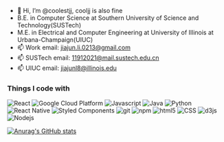 - 👋 Hi, I’m @coolestjj, cooljj is also fine
- B.E. in Computer Science at Southern University of Science and Technology(SUSTech)
- M.E. in Electrical and Computer Engineering at University of Illinois at Urbana-Champaign(UIUC)
- 📫 Work email: jiajun.li.0213@gmail.com
- 📫 SUSTech email: 11912021@mail.sustech.edu.cn
- 📫 UIUC email: jiajunl8@illinois.edu

<h3>Things I code with</h3>
<p>
  <img alt="React" src="https://img.shields.io/badge/-React-45b8d8?style=flat-square&logo=react&logoColor=white" />
  <img alt="Google Cloud Platform" src="https://img.shields.io/badge/-Google_Cloud_Platform-1a73e8?style=flat-square&logo=google-cloud&logoColor=white" />
  <img alt="Javascript" src="https://img.shields.io/badge/-Javascript-007ACC?style=flat-square&logo=javascript&logoColor=white" />
  <img alt="Java" src="https://img.shields.io/badge/-Java-5849BE?style=flat-square&logo=java&logoColor=white" />
  <img alt="Python" src="https://img.shields.io/badge/-Python-764ABC?style=flat-square&logo=python&logoColor=white" />
  <img alt="React Native" src="https://img.shields.io/badge/-React%20Native-B7178C?style=flat-square&logo=react%20native&logoColor=white" />
  <img alt="Styled Components" src="https://img.shields.io/badge/-Styled_Components-db7092?style=flat-square&logo=styled-components&logoColor=white" />
  <img alt="git" src="https://img.shields.io/badge/-Git-F05032?style=flat-square&logo=git&logoColor=white" />
  <img alt="npm" src="https://img.shields.io/badge/-NPM-CB3837?style=flat-square&logo=npm&logoColor=white" />
  <img alt="html5" src="https://img.shields.io/badge/-HTML5-E34F26?style=flat-square&logo=html5&logoColor=white" />
  <img alt="CSS" src="https://img.shields.io/badge/-CSS-EC4A3F?style=flat-square&logo=css&logoColor=white" />
  <img alt="d3js" src="https://img.shields.io/badge/-D3.js-F9A03C?style=flat-square&logo=d3.js&logoColor=white" />
  <img alt="Nodejs" src="https://img.shields.io/badge/-Nodejs-43853d?style=flat-square&logo=Node.js&logoColor=white" />
</p>

[![Anurag's GitHub stats](https://github-readme-stats.vercel.app/api?username=coolestjj)](https://github.com/anuraghazra/github-readme-stats)

<!---
coolestjj/coolestjj is a ✨ special ✨ repository because its `README.md` (this file) appears on your GitHub profile.
You can click the Preview link to take a look at your changes.
--->
